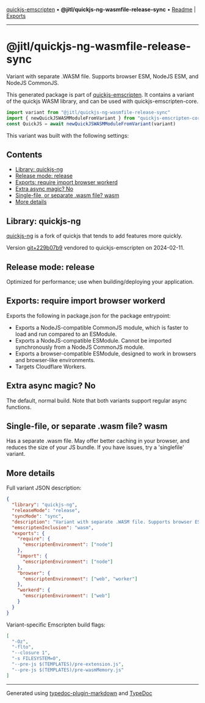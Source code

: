 [quickjs-emscripten](../../packages.md) • **@jitl/quickjs-ng-wasmfile-release-sync** • [Readme](README.md) \| [Exports](exports.md)

***

# @jitl/quickjs-ng-wasmfile-release-sync

Variant with separate .WASM file. Supports browser ESM, NodeJS ESM, and NodeJS CommonJS.

This generated package is part of [quickjs-emscripten](https://github.com/justjake/quickjs-emscripten).
It contains a variant of the quickjs WASM library, and can be used with quickjs-emscripten-core.

```typescript
import variant from "@jitl/quickjs-ng-wasmfile-release-sync"
import { newQuickJSWASMModuleFromVariant } from "quickjs-emscripten-core"
const QuickJS = await newQuickJSWASMModuleFromVariant(variant)
```

This variant was built with the following settings:

## Contents

- [Library: quickjs-ng](README.md#library-quickjs-ng)
- [Release mode: release](README.md#release-mode-release)
- [Exports: require import browser workerd](README.md#exports-require-import-browser-workerd)
- [Extra async magic? No](README.md#extra-async-magic-no)
- [Single-file, or separate .wasm file? wasm](README.md#single-file-or-separate-wasm-file-wasm)
- [More details](README.md#more-details)

## Library: quickjs-ng

[quickjs-ng](https://github.com/quickjs-ng/quickjs) is a fork of quickjs that tends to add features more quickly.

Version [git+229b07b9](https://github.com/quickjs-ng/quickjs/commit/229b07b9b2c811eaf84db209a1d6f9e2a8a7b0d9) vendored to quickjs-emscripten on 2024-02-11.

## Release mode: release

Optimized for performance; use when building/deploying your application.

## Exports: require import browser workerd

Exports the following in package.json for the package entrypoint:

- Exports a NodeJS-compatible CommonJS module, which is faster to load and run compared to an ESModule.
- Exports a NodeJS-compatible ESModule. Cannot be imported synchronously from a NodeJS CommonJS module.
- Exports a browser-compatible ESModule, designed to work in browsers and browser-like environments.
- Targets Cloudflare Workers.

## Extra async magic? No

The default, normal build. Note that both variants support regular async functions.

## Single-file, or separate .wasm file? wasm

Has a separate .wasm file. May offer better caching in your browser, and reduces the size of your JS bundle. If you have issues, try a 'singlefile' variant.

## More details

Full variant JSON description:

```json
{
  "library": "quickjs-ng",
  "releaseMode": "release",
  "syncMode": "sync",
  "description": "Variant with separate .WASM file. Supports browser ESM, NodeJS ESM, and NodeJS CommonJS.",
  "emscriptenInclusion": "wasm",
  "exports": {
    "require": {
      "emscriptenEnvironment": ["node"]
    },
    "import": {
      "emscriptenEnvironment": ["node"]
    },
    "browser": {
      "emscriptenEnvironment": ["web", "worker"]
    },
    "workerd": {
      "emscriptenEnvironment": ["web"]
    }
  }
}
```

Variant-specific Emscripten build flags:

```json
[
  "-Oz",
  "-flto",
  "--closure 1",
  "-s FILESYSTEM=0",
  "--pre-js $(TEMPLATES)/pre-extension.js",
  "--pre-js $(TEMPLATES)/pre-wasmMemory.js"
]
```

***

Generated using [typedoc-plugin-markdown](https://www.npmjs.com/package/typedoc-plugin-markdown) and [TypeDoc](https://typedoc.org/)

